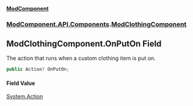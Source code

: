 #### [ModComponent](index.md 'index')
### [ModComponent.API.Components](index.md#ModComponent.API.Components 'ModComponent.API.Components').[ModClothingComponent](ModClothingComponent.md 'ModComponent.API.Components.ModClothingComponent')

## ModClothingComponent.OnPutOn Field

The action that runs when a custom clothing item is put on.

```csharp
public Action? OnPutOn;
```

#### Field Value
[System.Action](https://docs.microsoft.com/en-us/dotnet/api/System.Action 'System.Action')